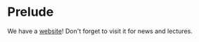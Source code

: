 # Prelude

We have a [website]! Don't forget to visit it for news and lectures.

[website]: http://coreruby.github.io
